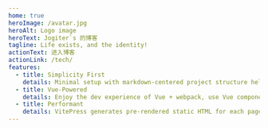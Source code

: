 ```yaml
---
home: true
heroImage: /avatar.jpg
heroAlt: Logo image
heroText: Jogiter`s 的博客
tagline: Life exists, and the identity!
actionText: 进入博客
actionLink: /tech/
features:
  - title: Simplicity First
    details: Minimal setup with markdown-centered project structure helps you focus on writing.
  - title: Vue-Powered
    details: Enjoy the dev experience of Vue + webpack, use Vue components in markdown, and develop custom themes with Vue.
  - title: Performant
    details: VitePress generates pre-rendered static HTML for each page, and runs as an SPA once a page is loaded.
---
```

